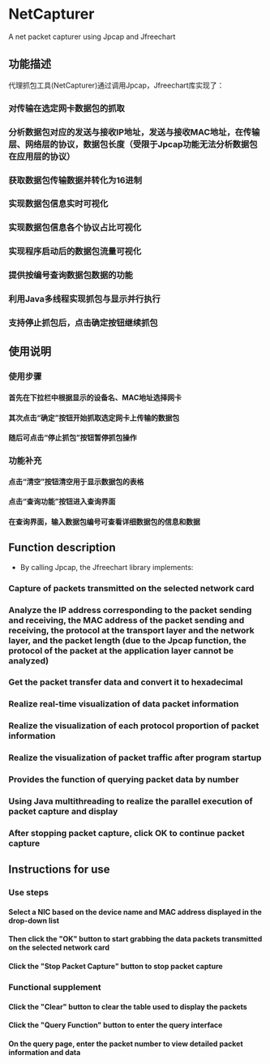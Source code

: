 # NetCapturer
A net packet capturer using Jpcap and Jfreechart

## 功能描述
代理抓包工具(NetCapturer)通过调用Jpcap，Jfreechart库实现了：
### 对传输在选定网卡数据包的抓取
### 分析数据包对应的发送与接收IP地址，发送与接收MAC地址，在传输层、网络层的协议，数据包长度（受限于Jpcap功能无法分析数据包在应用层的协议）
### 获取数据包传输数据并转化为16进制
### 实现数据包信息实时可视化
### 实现数据包信息各个协议占比可视化
### 实现程序启动后的数据包流量可视化
### 提供按编号查询数据包数据的功能
### 利用Java多线程实现抓包与显示并行执行
### 支持停止抓包后，点击确定按钮继续抓包
## 使用说明
### 使用步骤
#### 首先在下拉栏中根据显示的设备名、MAC地址选择网卡
#### 其次点击“确定”按钮开始抓取选定网卡上传输的数据包
#### 随后可点击“停止抓包”按钮暂停抓包操作
### 功能补充
#### 点击“清空”按钮清空用于显示数据包的表格
#### 点击“查询功能”按钮进入查询界面
#### 在查询界面，输入数据包编号可查看详细数据包的信息和数据

## Function description
* By calling Jpcap, the Jfreechart library implements:
### Capture of packets transmitted on the selected network card
### Analyze the IP address corresponding to the packet sending and receiving, the MAC address of the packet sending and receiving, the protocol at the transport layer and the network layer, and the packet length (due to the Jpcap function, the protocol of the packet at the application layer cannot be analyzed)
### Get the packet transfer data and convert it to hexadecimal
### Realize real-time visualization of data packet information
### Realize the visualization of each protocol proportion of packet information
### Realize the visualization of packet traffic after program startup
### Provides the function of querying packet data by number
### Using Java multithreading to realize the parallel execution of packet capture and display
### After stopping packet capture, click OK to continue packet capture
## Instructions for use
### Use steps
#### Select a NIC based on the device name and MAC address displayed in the drop-down list
#### Then click the "OK" button to start grabbing the data packets transmitted on the selected network card
#### Click the "Stop Packet Capture" button to stop packet capture
### Functional supplement
#### Click the "Clear" button to clear the table used to display the packets
#### Click the "Query Function" button to enter the query interface
#### On the query page, enter the packet number to view detailed packet information and data
